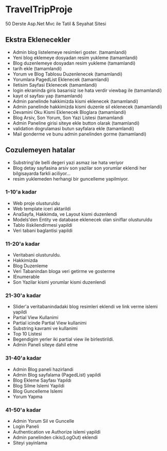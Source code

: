 # TravelTripProje
 50 Derste Asp.Net Mvc ile Tatil & Seyahat Sitesi
 
 ## Ekstra Eklenecekler
 - Admin blog listelemeye resimleri goster. (tamamlandi)
 - Yeni blog eklemeye dosyadan resim yukleme (tamamlandi)
 - Blog duzenlemeye dosyadan resim yukleme (tamamlandi)
 - tarih ekle (tamamlandi)
 - Yorum ve Blog Tablosu Duzenlenecek (tamamlandi)
 - Yorumlara PagedList Eklenecek (tamamlandi)
 - Iletisim Sayfasi Eklenecek (tamamlandi)
 - login ekraninda giris basarisiz ise hata verdir viewbag ile (tamamlandi)
 - kayıt ol sayfası yap (tamamlandı)
 - Admin panelinde hakkimizda kismi eklenecek (tamamlandi)
 - Admin panelinde hakkimizda kismi duzenle sil eklenecek (tamamlandi)
 - Devamini Oku Kismi Eklenecek Bloglara (tamamlandi)
 - Blog Arsiv, Son Yorum, Son Yazi Listesi (tamamlandi 
 - Admin Paneline girisi siteye ekle button olarak (tamamlandi)
 - validation dogrulamasi butun sayfalara ekle (tamamlandi)
 - Mail gonderme ve bunu admin panelinden gorme (tamamlandi)
 
 ## Cozulemeyen hatalar
 - Substring'de belli degeri yazi asmaz ise hata veriyor 
 - Blog detay sayfasina arsiv son yazilar son yorumlar eklendi her bilgisayarda farkli aciliyor...
 - resim yuklemeden herhangi bir guncelleme yapilmiyor.

### 1-10'a kadar

 - Web proje olusturuldu
 - Web template iceri aktarildi
 - AnaSayfa, Hakkimda, ve Layout kismi duzenlendi
 - Models'den Entity ve database eklenecek olan siniflar olusturuldu
 - Tablo iliskilendirmesi yapildi
 - Veri tabani baglantisi yapildi
 
### 11-20'a kadar

- Veritabani olusturuldu.
- Hakkimizda
- Blog Duzenleme
- Veri Tabanindan bloga veri getirme ve gosterme
- IEnumerable
- Son Yazilar kismi yorumlar kismi duzenlendi
### 21-30'a kadar

-  Slider'a veritabanindadaki blog resimleri eklendi ve link verme islemi yapildi
- Partial View Kullanimi
- Partial icinde Partial View kullanimi
- Substring kavrami ve kullanimi
- Top 10 Listesi
- Begendigim yerler iki partial view ile birlestirildi.
- Admin Paneli siteye dahil etme

### 31-40'a kadar

- Admin Blog paneli hazirlandi
- Admin Blog sayfalama (PagedList) yapildi
- Blog Ekleme Sayfası Yapıldı
- Blog Silme Islemi Yapildi
- Blog Guncelleme Islemi
- Yorum Yapma

### 41-50'a kadar

- Admin Yorum Sil ve Guncelle
- Login Paneli
- Authentication ve Authorize islemi yapildi
- Admin panelinden cikis(LogOut) eklendi
- Siteyi yayinlama